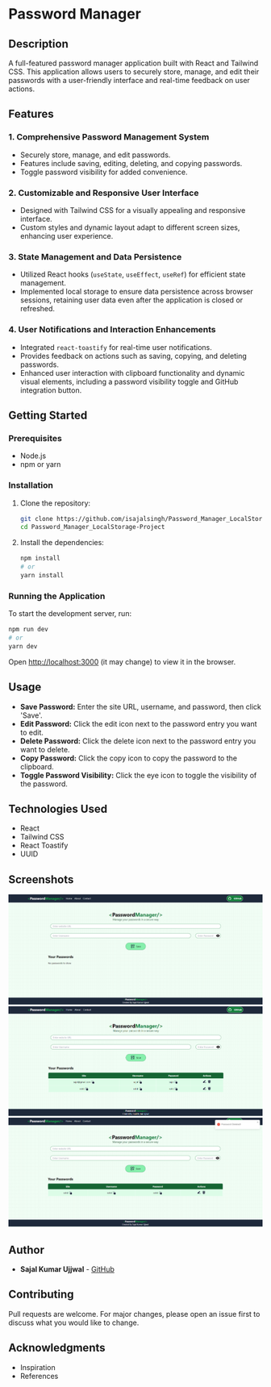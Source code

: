 # Password Manager

## Description
A full-featured password manager application built with React and Tailwind CSS. This application allows users to securely store, manage, and edit their passwords with a user-friendly interface and real-time feedback on user actions.

## Features

### 1. Comprehensive Password Management System
- Securely store, manage, and edit passwords.
- Features include saving, editing, deleting, and copying passwords.
- Toggle password visibility for added convenience.

### 2. Customizable and Responsive User Interface
- Designed with Tailwind CSS for a visually appealing and responsive interface.
- Custom styles and dynamic layout adapt to different screen sizes, enhancing user experience.

### 3. State Management and Data Persistence
- Utilized React hooks (`useState`, `useEffect`, `useRef`) for efficient state management.
- Implemented local storage to ensure data persistence across browser sessions, retaining user data even after the application is closed or refreshed.

### 4. User Notifications and Interaction Enhancements
- Integrated `react-toastify` for real-time user notifications.
- Provides feedback on actions such as saving, copying, and deleting passwords.
- Enhanced user interaction with clipboard functionality and dynamic visual elements, including a password visibility toggle and GitHub integration button.

## Getting Started

### Prerequisites
- Node.js
- npm or yarn

### Installation
1. Clone the repository:
   ```bash
   git clone https://github.com/isajalsingh/Password_Manager_LocalStorage-Project.git
   cd Password_Manager_LocalStorage-Project
   ```

2. Install the dependencies:
   ```bash
   npm install
   # or
   yarn install
   ```

### Running the Application
To start the development server, run:
```bash
npm run dev
# or
yarn dev
```
Open [http://localhost:3000](http://localhost:3000) (it may change) to view it in the browser.

## Usage
- **Save Password:** Enter the site URL, username, and password, then click 'Save'.
- **Edit Password:** Click the edit icon next to the password entry you want to edit.
- **Delete Password:** Click the delete icon next to the password entry you want to delete.
- **Copy Password:** Click the copy icon to copy the password to the clipboard.
- **Toggle Password Visibility:** Click the eye icon to toggle the visibility of the password.

## Technologies Used
- React
- Tailwind CSS
- React Toastify
- UUID

## Screenshots
![Screenshot1](public/Screenshot/Screenshot1.png)
![Screenshot1](public/Screenshot/Screenshot2.png)
![Screenshot1](public/Screenshot/Screenshot3.png)

<!-- ## License
This project is licensed under the MIT License. -->

## Author
- **Sajal Kumar Ujjwal** - [GitHub](https://github.com/isajalsingh)

## Contributing
Pull requests are welcome. For major changes, please open an issue first to discuss what you would like to change.

## Acknowledgments
- Inspiration
- References
